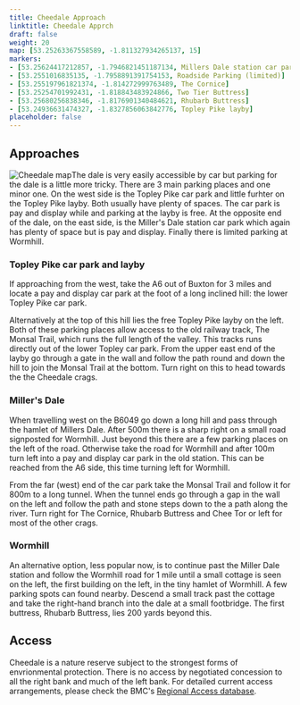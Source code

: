 ```yaml
---
title: Cheedale Approach
linktitle: Cheedale Apprch
draft: false
weight: 20
map: [53.25263367558589, -1.811327934265137, 15]
markers:
- [53.25624417212857, -1.7946821451187134, Millers Dale station car park]
- [53.2551016835135, -1.7958891391754153, Roadside Parking (limited)]
- [53.255197961821374, -1.814272999763489, The Cornice]
- [53.25254701992431, -1.818843483924866, Two Tier Buttress]
- [53.25680256838346, -1.8176901340484621, Rhubarb Buttress]
- [53.24936631474327, -1.8327856063842776, Topley Pike layby]
placeholder: false
---
```



## Approaches

![Cheedale map](/img/peak/cheedale/chee3.gif)The dale is very easily accessible by car but parking for the dale is a little more tricky. There are 3 main parking places and one minor one. On the west side is the Topley Pike car park and little furhter on the Topley Pike layby. Both usually have plenty of spaces. The car park is pay and display while and parking at the layby is free. At the opposite end of the dale, on the east side, is the Miller's Dale station car park which again has plenty of space but is pay and display. Finally there is limited parking at Wormhill.

### Topley Pike car park and layby

If approaching from the west, take the A6 out of Buxton for 3 miles and locate a pay and display car park at the foot of a long inclined hill: the lower Topley Pike car park.

Alternatively at the top of this hill lies the free Topley Pike layby on the left. Both of these parking places allow access to the old railway track, The Monsal Trail, which runs the full length of the valley. This tracks runs directly out of the lower Topley car park. From the upper east end of the layby go through a gate in the wall and follow the path round and down the hill to join the Monsal Trail at the bottom. Turn right on this to head towards the the Cheedale crags.

### Miller's Dale

When travelling west on the B6049 go down a long hill and pass through the hamlet of Millers Dale. After 500m there is a  sharp right on a small road signposted for Wormhill. Just beyond this there are a few parking places on the left of the road. Otherwise take the road for Wormhill and after 100m turn left into a pay and display car park in the old station. This can be reached from the A6 side, this time turning left for Wormhill. 

From the far (west) end of the car park take the Monsal Trail and follow it for 800m to a long tunnel. When the tunnel ends go through a gap in the wall on the left and follow the path and stone steps down to the a path along the river. Turn right for The Cornice, Rhubarb Buttress and Chee Tor or left for most of the other crags.

### Wormhill

An alternative option, less popular now, is to continue past the Miller Dale station and follow the Wormhill road for 1 mile until a small cottage is seen on the left, the first building on the left, in the tiny hamlet of Wormhill. A few parking spots can found nearby. Descend a small track past the cottage and take the right-hand branch into the dale at a small footbridge. The first buttress, Rhubarb Buttress, lies 200 yards beyond this.

## Access

Cheedale is a nature reserve subject to the strongest forms of envrionmental protection. There is no access by negotiated concession to all the right bank and much of the left bank. For detailed current access arrangements, please check the BMC's [Regional Access database](https://thebmc.co.uk/modules/RAD/View.aspx?id=459).